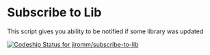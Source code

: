 Subscribe to Lib
================

This script gives you ability to be notified if some library was updated

[ ![Codeship Status for jiromm/subscribe-to-lib](https://codeship.com/projects/b15c0770-50bb-0132-9ae9-166451e4e8b7/status)](https://codeship.com/projects/48136)
